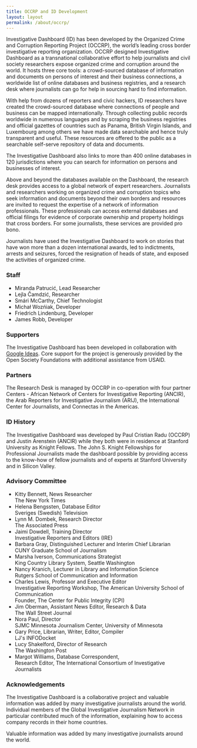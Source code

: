 ```yaml
---
title: OCCRP and ID Development
layout: layout
permalink: /about/occrp/
---
```


Investigative Dashboard (ID) has been developed by the Organized Crime and
Corruption Reporting Project (OCCRP), the world’s leading cross border
investigative reporting organization. OCCRP designed Investigative Dashboard as
a transnational collaborative effort to help journalists and civil society
researchers expose organized crime and corruption around the world. It hosts
three core tools: a crowd-sourced database of information and documents on
persons of interest and their business connections, a worldwide list of online
databases and business registries, and a research desk where journalists can go
for help in sourcing hard to find information.

With help from dozens of reporters and civic hackers, ID researchers have
created the crowd-sourced database where connections of people and business can
be mapped internationally. Through collecting public records worldwide in
numerous languages and by scraping the business registries and official
gazettes of countries such as Panama, British Virgin Islands, and Luxembourg
among others we have made data searchable and hence truly transparent and
useful. These resources are offered to the public as a searchable self-serve
repository of data and documents.

The Investigative Dashboard also links to more than 400 online databases in 120
jurisdictions where you can search for information on persons and businesses of
interest.

Above and beyond the databases available on the Dashboard, the research desk
provides access to a global network of expert researchers. Journalists and
researchers working on organized crime and corruption topics who seek
information and documents beyond their own borders and resources are invited to
request the expertise of a network of information professionals. These
professionals can access external databases and official filings for evidence
of corporate ownership and property holdings that cross borders. For some
journalists, these services are provided pro bono.

Journalists have used the Investigative Dashboard to work on stories that have
won more than a dozen international awards, led to indictments, arrests and
seizures, forced the resignation of heads of state, and exposed the activities
of organized crime.

### Staff

* Miranda Patrucić, Lead Researcher
* Lejla Čamdzić, Researcher
* Smári McCarthy, Chief Technologist
* Michał Wozńiak, Developer
* Friedrich Lindenburg, Developer
* James Robb, Developer

### Supporters

The Investigative Dashboard has been developed in collaboration with [Google
Ideas](http://www.google.com/ideas/). Core support for the project is generously provided by the Open Society
Foundations with additional assistance from USAID.

### Partners

The Research Desk is managed by OCCRP in co-operation with four partner
Centers - African Network of Centers for Investigative Reporting (ANCIR), the
Arab Reporters for Investigative Journalism (ARIJ), the International Center
for Journalists, and Connectas in the Americas.

### ID History

The Investigative Dashboard was developed by Paul Cristian Radu (OCCRP) and
Justin Arenstein (ANCIR) while they both were in residence at Stanford
University as Knight Fellows. The John S. Knight Fellowships for Professional
Journalists made the dashboard possible by providing access to the know-how of
fellow journalists and of experts at Stanford University and in Silicon Valley.

### Advisory Committee

* Kitty Bennett, News Researcher<br/>
  The New York Times
* Helena Bengssten, Database Editor<br/>
  Sveriges (Swedish) Television
* Lynn M. Dombek, Research Director<br/>
  The Associated Press
* Jaimi Dowdell, Training Director<br/>
  Investigative Reporters and Editors (IRE)
* Barbara Gray, Distinguished Lecturer and Interim Chief Librarian<br/>
  CUNY Graduate School of Journalism
* Marsha Iverson, Communications Strategist<br/>
  King Country Library System, Seattle Washington
* Nancy Kranich, Lecturer in Library and Information Science<br/>
  Rutgers School of Communication and Information
* Charles Lewis, Professor and Executive Editor<br/>
  Investigative Reporting Workshop, The American University School of Communication<br/>
  Founder, The Center for Public Integrity (CPI)
* Jim Oberman, Assistant News Editor, Research & Data<br/>
  The Wall Street Journal
* Nora Paul, Director<br/>
  SJMC Minnesota Journalism Center, University of Minnesota
* Gary Price, Librarian, Writer, Editor, Compiler<br/>
  LJ's INFODocket
* Lucy Shakelford, Director of Research<br/>
  The Washington Post
* Margot Williams, Database Correspondent,<br/>
  Research Editor, The International Consortium of Investigative Journalists

### Acknowledgements

The Investigative Dashboard is a collaborative project and valuable information
was added by many investigative journalists around the world. Individual
members of the Global Investigative Journalism Network in particular
contributed much of the information, explaining how to access company records
in their home countries.

Valuable information was added by many investigative journalists around the
world.
